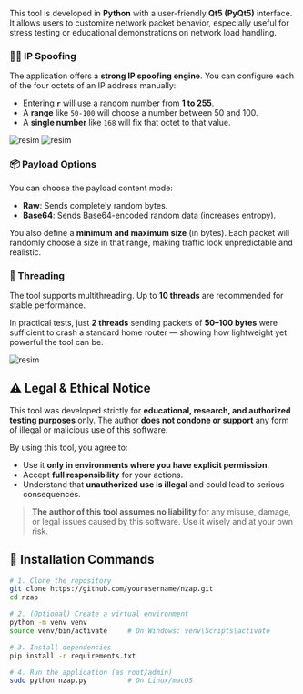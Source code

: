 
This tool is developed in **Python** with a user-friendly **Qt5 (PyQt5)** interface. It allows users to customize network packet behavior, especially useful for stress testing or educational demonstrations on network load handling.

### 🕵️‍♂️ IP Spoofing

The application offers a **strong IP spoofing engine**. You can configure each of the four octets of an IP address manually:

- Entering **`r`** will use a random number from **1 to 255**.
- A **range** like `50-100` will choose a number between 50 and 100.
- A **single number** like `168` will fix that octet to that value.



 ![resim](https://media.tenor.com/VrzXhtoSwcsAAAAM/hacker-typing.gif)        ![resim](https://media.tenor.com/B64hJM7Ki1QAAAAM/pc-fire.gif)

### 📦 Payload Options

You can choose the payload content mode:
- **Raw**: Sends completely random bytes.
- **Base64**: Sends Base64-encoded random data (increases entropy).

You also define a **minimum and maximum size** (in bytes). Each packet will randomly choose a size in that range, making traffic look unpredictable and realistic.

### 🔁 Threading

The tool supports multithreading. Up to **10 threads** are recommended for stable performance.

In practical tests, just **2 threads** sending packets of **50–100 bytes** were sufficient to crash a standard home router — showing how lightweight yet powerful the tool can be.

![resim](https://github.com/user-attachments/assets/387ea7ef-7f0e-4521-a944-b63a5ac11025)


## ⚠️ Legal & Ethical Notice

This tool was developed strictly for **educational, research, and authorized testing purposes** only. The author **does not condone or support** any form of illegal or malicious use of this software.

By using this tool, you agree to:

- Use it **only in environments where you have explicit permission**.
- Accept **full responsibility** for your actions.
- Understand that **unauthorized use is illegal** and could lead to serious consequences.

> **The author of this tool assumes no liability** for any misuse, damage, or legal issues caused by this software. Use it wisely and at your own risk.


## 🚀 Installation Commands

```bash
# 1. Clone the repository
git clone https://github.com/yourusername/nzap.git
cd nzap

# 2. (Optional) Create a virtual environment
python -m venv venv
source venv/bin/activate     # On Windows: venv\Scripts\activate

# 3. Install dependencies
pip install -r requirements.txt

# 4. Run the application (as root/admin)
sudo python nzap.py          # On Linux/macOS
